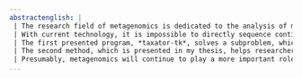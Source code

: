 ```yaml
---
abstractenglish: |
 | The research field of metagenomics is dedicated to the analysis of microbial communities. These communities may consist of thousands upon thousands of microorganisms, including bacteria, archaea, algae and fungi, which coexist within their habitats but which cannot simply be cultivated and studied due to their complex mutual dependencies and specific environmental requirements. Microbial communities can be found in almost every place, from biogas reactors over deep sea vents, the surface of plant leaves and roots, to the human body, which hosts a plethora of alien cells in its digestion system. These ecological niches are colonized by species, whose genes guarantee their survival, for instance by making nutrients accessible, by neutralizing toxic compounds or by allowing symbiosis with other organisms. Through the use of nucleotide sequencing technologies, this genetic diversity can be utilized, e.g. in the form of new pharmaceuticals or as enzymes in biotechnology. Apart from its considerable economic potential, metagenomic approaches lead to a fundamentally better understanding of the microbial processes on earth.
 | With current technology, it is impossible to directly sequence contiguous genomes from microbial communities. Instead, short sequences, called reads, are produced, which need to be assembled into genes and longer genome sequences using computer programs. Depending on the size and complexity of the metagenome, this task can be difficult, if not impossible. This thesis describes two methods for assigning metagenomic sequences to evolutionary clades or genomes in order to analyze genes, or the corresponding proteins and functions, within their phylogenetic and genetic context, to gain better insight into the functioning of individual organisms and the entire microbial community.
 | The first presented program, *taxator-tk*, solves a subproblem, which is the taxonomic classification of arbitrary length metagenomic sequences. Common challenges are on the one hand the precise prediction of corresponding taxa and on the other hand the application to datasets, which are constantly growing due to the increased popularity and progress in DNA sequencing. Annotation methods which require similarity to known genomes, such as *taxator-tk*, spend considerable runtime for sequence comparison. Thus, the algorithm in our method exploits the underlying phylogenetic structure for similar gene sequences to efficiently calculate the taxonomic assignment. The same phylogenetic principles are used to achieve a high assignment precision.
 | The second method, which is presented in my thesis, helps researchers to reconstruct individual genomes. It is a statistical classification model for metagenome data, for which we outline several direct and follow-up applications, including classification of nucleotide sequences to individual genomes, *de-novo* calculation of genome clusters in metagenomes, *in-silico* sample enrichment for genomes and quality checking of reconstructed genomes. As probabilistic models form the basis of many machine learning methods, our model was published as a software library named *MGLEX*, which can be embedded into specific programs and which enables an efficient use of the data for reconstructing genomes in different scenarios.
 | Presumably, metagenomics will continue to play a more important role in microbial research, and may partially obviate the genome sequencing of cloned strains. This view is supported by the rapid development of DNA sequencing technologies, which is progressing towards faster sequencing and longer reads. The presented methods supplement the existing set of bioinformatics tools for acquiring knowledge from metagenomes, although they are generic enough to come in useful in other areas. By reducing metagenomes to individual genomes, one can apply traditional algorithms from genetics, such as the reconstruction of metabolic pathways, and link data from established experimental techniques, for instance transcriptome sequencing. Therefore, there is much research interest in genome reconstruction methods, like the ones presented in this thesis.
...
```

